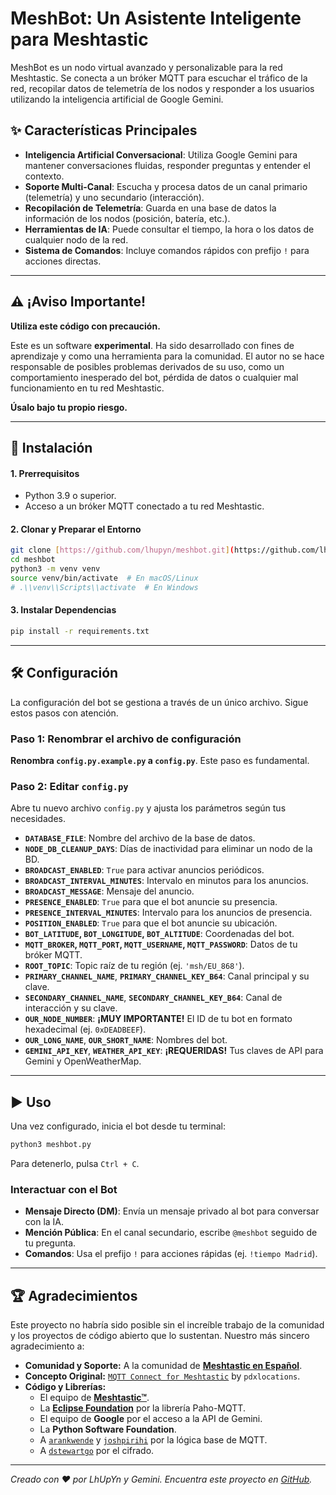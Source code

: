 # MeshBot: Un Asistente Inteligente para Meshtastic

MeshBot es un nodo virtual avanzado y personalizable para la red Meshtastic. Se conecta a un bróker MQTT para escuchar el tráfico de la red, recopilar datos de telemetría de los nodos y responder a los usuarios utilizando la inteligencia artificial de Google Gemini.

## ✨ Características Principales

* **Inteligencia Artificial Conversacional**: Utiliza Google Gemini para mantener conversaciones fluidas, responder preguntas y entender el contexto.
* **Soporte Multi-Canal**: Escucha y procesa datos de un canal primario (telemetría) y uno secundario (interacción).
* **Recopilación de Telemetría**: Guarda en una base de datos la información de los nodos (posición, batería, etc.).
* **Herramientas de IA**: Puede consultar el tiempo, la hora o los datos de cualquier nodo de la red.
* **Sistema de Comandos**: Incluye comandos rápidos con prefijo `!` para acciones directas.

---

## ⚠️ ¡Aviso Importante!

**Utiliza este código con precaución.**

Este es un software **experimental**. Ha sido desarrollado con fines de aprendizaje y como una herramienta para la comunidad. El autor no se hace responsable de posibles problemas derivados de su uso, como un comportamiento inesperado del bot, pérdida de datos o cualquier mal funcionamiento en tu red Meshtastic.

**Úsalo bajo tu propio riesgo.**

---

## 🚀 Instalación

#### 1. Prerrequisitos

* Python 3.9 o superior.
* Acceso a un bróker MQTT conectado a tu red Meshtastic.

#### 2. Clonar y Preparar el Entorno

```bash
git clone [https://github.com/lhupyn/meshbot.git](https://github.com/lhupyn/meshbot.git)
cd meshbot
python3 -m venv venv
source venv/bin/activate  # En macOS/Linux
# .\\venv\\Scripts\\activate  # En Windows
```

#### 3. Instalar Dependencias

```bash
pip install -r requirements.txt
```

---

## 🛠️ Configuración

La configuración del bot se gestiona a través de un único archivo. Sigue estos pasos con atención.

### Paso 1: Renombrar el archivo de configuración

**Renombra `config.py.example.py` a `config.py`**. Este paso es fundamental.

### Paso 2: Editar `config.py`

Abre tu nuevo archivo `config.py` y ajusta los parámetros según tus necesidades.

* **`DATABASE_FILE`**: Nombre del archivo de la base de datos.
* **`NODE_DB_CLEANUP_DAYS`**: Días de inactividad para eliminar un nodo de la BD.
* **`BROADCAST_ENABLED`**: `True` para activar anuncios periódicos.
* **`BROADCAST_INTERVAL_MINUTES`**: Intervalo en minutos para los anuncios.
* **`BROADCAST_MESSAGE`**: Mensaje del anuncio.
* **`PRESENCE_ENABLED`**: `True` para que el bot anuncie su presencia.
* **`PRESENCE_INTERVAL_MINUTES`**: Intervalo para los anuncios de presencia.
* **`POSITION_ENABLED`**: `True` para que el bot anuncie su ubicación.
* **`BOT_LATITUDE`, `BOT_LONGITUDE`, `BOT_ALTITUDE`**: Coordenadas del bot.
* **`MQTT_BROKER`, `MQTT_PORT`, `MQTT_USERNAME`, `MQTT_PASSWORD`**: Datos de tu bróker MQTT.
* **`ROOT_TOPIC`**: Topic raíz de tu región (ej. `'msh/EU_868'`).
* **`PRIMARY_CHANNEL_NAME`**, **`PRIMARY_CHANNEL_KEY_B64`**: Canal principal y su clave.
* **`SECONDARY_CHANNEL_NAME`**, **`SECONDARY_CHANNEL_KEY_B64`**: Canal de interacción y su clave.
* **`OUR_NODE_NUMBER`**: **¡MUY IMPORTANTE!** El ID de tu bot en formato hexadecimal (ej. `0xDEADBEEF`).
* **`OUR_LONG_NAME`**, **`OUR_SHORT_NAME`**: Nombres del bot.
* **`GEMINI_API_KEY`**, **`WEATHER_API_KEY`**: **¡REQUERIDAS!** Tus claves de API para Gemini y OpenWeatherMap.

---

## ▶️ Uso

Una vez configurado, inicia el bot desde tu terminal:

```bash
python3 meshbot.py
```

Para detenerlo, pulsa `Ctrl + C`.

### Interactuar con el Bot

* **Mensaje Directo (DM)**: Envía un mensaje privado al bot para conversar con la IA.
* **Mención Pública**: En el canal secundario, escribe `@meshbot` seguido de tu pregunta.
* **Comandos**: Usa el prefijo `!` para acciones rápidas (ej. `!tiempo Madrid`).

---

## 🏆 Agradecimientos

Este proyecto no habría sido posible sin el increíble trabajo de la comunidad y los proyectos de código abierto que lo sustentan. Nuestro más sincero agradecimiento a:

* **Comunidad y Soporte:** A la comunidad de [**Meshtastic en Español**](https://meshtastic.es/).
* **Concepto Original:** [`MQTT Connect for Meshtastic`](https://github.com/pdxlocations/connect) by `pdxlocations`.
* **Código y Librerías:**
    * El equipo de [**Meshtastic™**](https://meshtastic.org).
    * La [**Eclipse Foundation**](https://eclipse.dev/paho/) por la librería Paho-MQTT.
    * El equipo de **Google** por el acceso a la API de Gemini.
    * La **Python Software Foundation**.
    * A [`arankwende`](https://github.com/arankwende/meshtastic-mqtt-client) y [`joshpirihi`](https://github.com/joshpirihi/meshtastic-mqtt) por la lógica base de MQTT.
    * A [`dstewartgo`](https://github.com/dstewartgo) por el cifrado.

---
*Creado con ❤️ por LhUpYn y Gemini.*
*Encuentra este proyecto en [GitHub](https://github.com/lhupyn/meshbot).*
